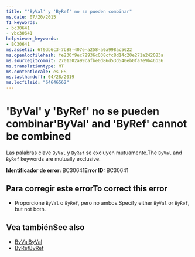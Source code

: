 ```yaml
---
title: "'ByVal' y 'ByRef' no se pueden combinar"
ms.date: 07/20/2015
f1_keywords:
- bc30641
- vbc30641
helpviewer_keywords:
- BC30641
ms.assetid: 6f9db6c3-7b88-407e-a258-a0a998ac5622
ms.openlocfilehash: fe230f9ec72936c038cfc8d14c20e271a242083a
ms.sourcegitcommit: 2701302a99cafbe0d86d53d540eb0fa7e9b46b36
ms.translationtype: MT
ms.contentlocale: es-ES
ms.lasthandoff: 04/28/2019
ms.locfileid: "64646562"
---
```

# <a name="byval-and-byref-cannot-be-combined"></a><span data-ttu-id="b57b8-102">'ByVal' y 'ByRef' no se pueden combinar</span><span class="sxs-lookup"><span data-stu-id="b57b8-102">'ByVal' and 'ByRef' cannot be combined</span></span>
<span data-ttu-id="b57b8-103">Las palabras clave `ByVal` y `ByRef` se excluyen mutuamente.</span><span class="sxs-lookup"><span data-stu-id="b57b8-103">The `ByVal` and `ByRef` keywords are mutually exclusive.</span></span>  
  
 <span data-ttu-id="b57b8-104">**Identificador de error:** BC30641</span><span class="sxs-lookup"><span data-stu-id="b57b8-104">**Error ID:** BC30641</span></span>  
  
## <a name="to-correct-this-error"></a><span data-ttu-id="b57b8-105">Para corregir este error</span><span class="sxs-lookup"><span data-stu-id="b57b8-105">To correct this error</span></span>  
  
- <span data-ttu-id="b57b8-106">Proporcione `ByVal` o `ByRef`, pero no ambos.</span><span class="sxs-lookup"><span data-stu-id="b57b8-106">Specify either `ByVal` or `ByRef`, but not both.</span></span>  
  
## <a name="see-also"></a><span data-ttu-id="b57b8-107">Vea también</span><span class="sxs-lookup"><span data-stu-id="b57b8-107">See also</span></span>

- [<span data-ttu-id="b57b8-108">ByVal</span><span class="sxs-lookup"><span data-stu-id="b57b8-108">ByVal</span></span>](../../visual-basic/language-reference/modifiers/byval.md)
- [<span data-ttu-id="b57b8-109">ByRef</span><span class="sxs-lookup"><span data-stu-id="b57b8-109">ByRef</span></span>](../../visual-basic/language-reference/modifiers/byref.md)
